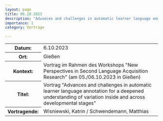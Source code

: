 ```yaml
---
layout: page
title: 06.10.2023
description: "Advances and challenges in automatic learner language annotation for a deepened understanding of variation inside and across developmental stages"
importance: 1
category: Vorträge

---
```


<table>
    <tr>
      <th>Datum: </th>
      <td>6.10.2023</td>
    </tr>
     <tr>
      <th>Ort: </th>
      <td>Gießen</td>
    </tr>
     <tr>
      <th>Kontext: </th>
      <td>Vortrag im Rahmen des Workshops "New Perspectives in Second Language Acquisition Research" (am 05./06.10.2023 in Gießen)</td>
    </tr>
    <tr>
      <th>Titel: </th>
      <td>Vortrag "Advances and challenges in automatic learner language annotation for a deepened understanding of variation inside and across developmental stages"</td>
    </tr>
    <tr>
      <th>Vortragende: </th>
      <td>Wisniewski, Katrin / Schwendemann, Matthias</td>
    </tr>
</table>
